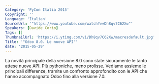 ```yaml
---
Category: 'PyCon Italia 2015'
Copyright: ''
Language: 'Italian'
SourceUrl: '"https://www.youtube.com/watch?v=Dh8qv7C62Xw"'
Speakers: [Davide Corio]
Tags: []
ThumbnailUrl: 'https://i.ytimg.com/vi/Dh8qv7C62Xw/maxresdefault.jpg'
Title: '"Odoo 8.0. Le nuove API"'
date: '2015-05-29'
---
```

La novità principale della versione 8.0 sono state sicuramente le tanto attese nuove API.
Più pythoniche, meno prolisse.
Vediamo assieme le principali differenze, tramite un confronto approfondito con le API che hanno accompagnato Odoo fino alla versione 7.0.
